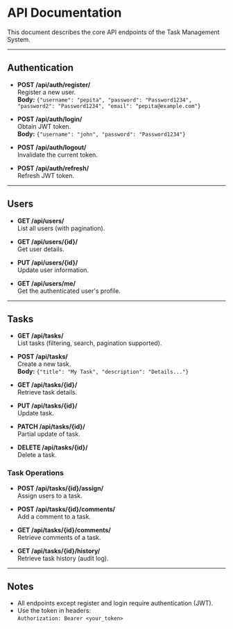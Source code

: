 # API Documentation

This document describes the core API endpoints of the Task Management System.

---

## Authentication

- **POST /api/auth/register/**  
  Register a new user.  
  **Body:** `{"username": "pepita", "password": "Password1234", "password2": "Password1234", "email": "pepita@example.com"}`

- **POST /api/auth/login/**  
  Obtain JWT token.  
  **Body:** `{"username": "john", "password": "Password1234"}`

- **POST /api/auth/logout/**  
  Invalidate the current token.

- **POST /api/auth/refresh/**  
  Refresh JWT token.

---

## Users

- **GET /api/users/**  
  List all users (with pagination).

- **GET /api/users/{id}/**  
  Get user details.

- **PUT /api/users/{id}/**  
  Update user information.

- **GET /api/users/me/**  
  Get the authenticated user's profile.

---

## Tasks

- **GET /api/tasks/**  
  List tasks (filtering, search, pagination supported).

- **POST /api/tasks/**  
  Create a new task.  
  **Body:** `{"title": "My Task", "description": "Details..."}`

- **GET /api/tasks/{id}/**  
  Retrieve task details.

- **PUT /api/tasks/{id}/**  
  Update task.

- **PATCH /api/tasks/{id}/**  
  Partial update of task.

- **DELETE /api/tasks/{id}/**  
  Delete a task.

### Task Operations

- **POST /api/tasks/{id}/assign/**  
  Assign users to a task.

- **POST /api/tasks/{id}/comments/**  
  Add a comment to a task.  


- **GET /api/tasks/{id}/comments/**  
  Retrieve comments of a task.

- **GET /api/tasks/{id}/history/**  
  Retrieve task history (audit log).

---

## Notes
- All endpoints except register and login require authentication (JWT).  
- Use the token in headers:  
  `Authorization: Bearer <your_token>`  

